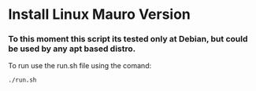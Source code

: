 
# Install Linux Mauro Version

### To this moment this script its tested only at Debian, but could be used by any apt based distro.

To run use the run.sh file using the comand:

```bash
./run.sh
```
